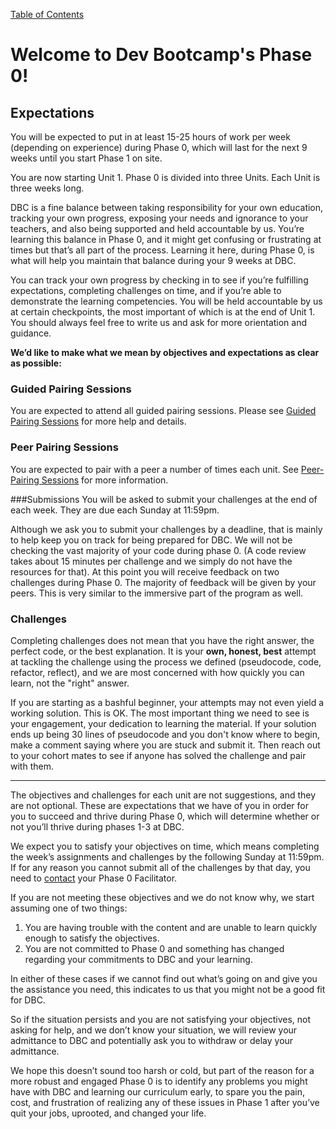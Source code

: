 [Table of Contents](README.md)

# Welcome to Dev Bootcamp's Phase 0!


## Expectations
You will be expected to put in at least 15-25 hours of work per week (depending on experience) during Phase 0, which will last for the next 9 weeks until you start Phase 1 on site.

You are now starting Unit 1. Phase 0 is divided into three Units. Each Unit is three weeks long.

DBC is a fine balance between taking responsibility for your own education, tracking your own progress, exposing your needs and ignorance to your teachers, and also being supported and held accountable by us.  You’re learning this balance in Phase 0, and it might get confusing or frustrating at times but that’s all part of the process.  Learning it here, during Phase 0, is what will help you maintain that balance during your 9 weeks at DBC.


You can track your own progress by checking in to see if you’re fulfilling expectations, completing challenges on time, and if you’re able to demonstrate the learning competencies. You will be held accountable by us at certain checkpoints, the most important of which is at the end of Unit 1. You should always feel free  to write us and ask for more orientation and guidance.

**We’d like to make what we mean by objectives and expectations as clear as possible:**

### Guided Pairing Sessions

You are expected to attend all guided pairing sessions. Please see [Guided Pairing Sessions](guided-pairing-sessions.md) for more help and details.
### Peer Pairing Sessions
You are expected to pair with a peer a number of times each unit. See [Peer-Pairing Sessions](peer-pairing-sessions.md) for more information.

###Submissions
You will be asked to submit your challenges at the end of each week. They are due each Sunday at 11:59pm.

Although we ask you to submit your challenges by a deadline, that is mainly to help keep you on track for being prepared for DBC. We will not be checking the vast majority of your code during phase 0. (A code review takes about 15 minutes per challenge and we simply do not have the resources for that). At this point you will receive feedback on two challenges during Phase 0. The majority of feedback will be given by your peers. This is very similar to the immersive part of the program as well.

### Challenges

Completing challenges does not mean that you have the right answer, the perfect code, or the best explanation.  It is your **own, honest, best** attempt at tackling the challenge using the process we defined (pseudocode, code, refactor, reflect), and we are most concerned with how quickly you can learn, not the "right" answer.

If you are starting as a bashful beginner, your attempts may not even yield a working solution.  This is OK.  The most important thing we need to see is your engagement, your dedication to learning the material.  If your solution ends up being 30 lines of pseudocode and you don't know where to begin, make a comment saying where you are stuck and submit it.  Then reach out to your cohort mates to see if anyone has solved the challenge and pair with them.

***
The objectives and challenges for each unit are not suggestions, and they are not optional.  These are expectations that we have of you in order for you to succeed and thrive during Phase 0, which will determine whether or not you’ll thrive during phases 1-3 at DBC.

We expect you to satisfy your objectives on time, which means completing the week’s assignments and challenges by the following Sunday at 11:59pm.  If for any reason you cannot submit all of the challenges by that day, you need to [contact](contact-and-support-list.md) your Phase 0 Facilitator.

If you are not meeting these objectives and we do not know why, we start assuming one of two things:

1. You are having trouble with the content and are unable to learn quickly enough to satisfy the objectives.
2. You are not committed to Phase 0 and something has changed regarding your commitments to DBC and your learning.

In either of these cases if we cannot find out what’s going on and give you the assistance you need, this indicates to us that you might not be a good fit for DBC.

So if the situation persists and you are not satisfying your objectives, not asking for help, and we don’t know your situation, we will review your admittance to DBC and potentially ask you to withdraw or delay your admittance.

We hope this doesn’t sound too harsh or cold, but part of the reason for a more robust and engaged Phase 0 is to identify any problems you might have with DBC and learning our curriculum early, to spare you the pain, cost, and frustration of realizing any of these issues in Phase 1 after you’ve quit your jobs, uprooted, and changed your life.

